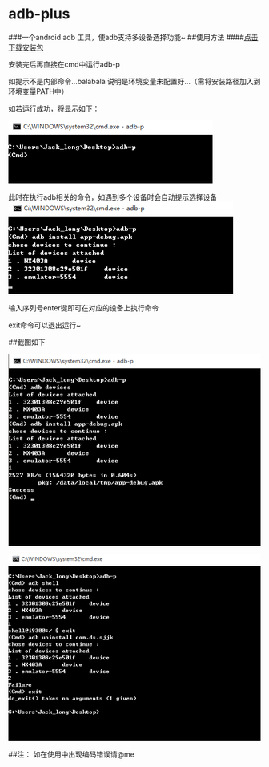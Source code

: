 # adb-plus
###一个android adb 工具，使adb支持多设备选择功能~
##使用方法
####[点击下载安装包](https://github.com/yuwenyishan/adb-plus/blob/master/screenshots/adb-p.msi)

安装完后再直接在cmd中运行adb-p

如提示不是内部命令...balabala 说明是环境变量未配置好...（需将安装路径加入到环境变量PATH中）

如若运行成功，将显示如下：

![成功](https://github.com/yuwenyishan/adb-plus/blob/master/screenshots/screenshots-3.png)

此时在执行adb相关的命令，如遇到多个设备时会自动提示选择设备
![选择设备](https://github.com/yuwenyishan/adb-plus/blob/master/screenshots/screenshots-4.png)

输入序列号enter键即可在对应的设备上执行命令

exit命令可以退出运行~

##截图如下

![截图1](https://github.com/yuwenyishan/adb-plus/blob/master/screenshots/screenshots-1.png)

![截图2](https://github.com/yuwenyishan/adb-plus/blob/master/screenshots/screenshots-2.png)

##注：
如在使用中出现编码错误请@me